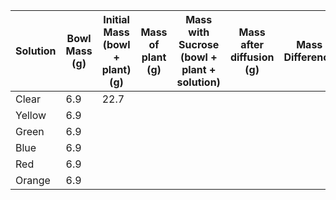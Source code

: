 | Solution | Bowl Mass (g) | Initial Mass (bowl + plant) (g) | Mass of plant (g) | Mass with Sucrose (bowl + plant + solution) | Mass after diffusion (g) | Mass Difference | % change |     |
| -------- | ------------- | ------------------------------- | ----------------- | ------------------------------------------- | ------------------------ | --------------- | -------- | --- |
| Clear    | 6.9           | 22.7                            |                   |                                             |                          |                 |          |     |
| Yellow   | 6.9           |                                 |                   |                                             |                          |                 |          |     |
| Green    | 6.9           |                                 |                   |                                             |                          |                 |          |     |
| Blue     | 6.9           |                                 |                   |                                             |                          |                 |          |     |
| Red      | 6.9           |                                 |                   |                                             |                          |                 |          |     |
| Orange   | 6.9           |                                 |                   |                                             |                          |                 |          |     |
